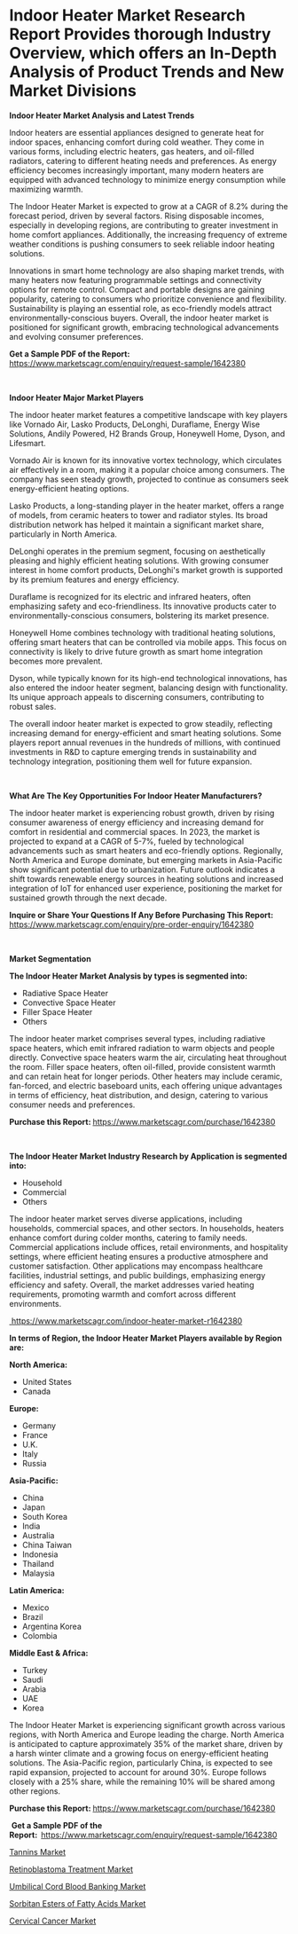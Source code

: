 <p><h1>Indoor Heater Market Research Report Provides thorough Industry Overview, which offers an In-Depth Analysis of Product Trends and New Market Divisions</h1></p><p><strong>Indoor Heater Market Analysis and Latest Trends</strong></p>
<p><p>Indoor heaters are essential appliances designed to generate heat for indoor spaces, enhancing comfort during cold weather. They come in various forms, including electric heaters, gas heaters, and oil-filled radiators, catering to different heating needs and preferences. As energy efficiency becomes increasingly important, many modern heaters are equipped with advanced technology to minimize energy consumption while maximizing warmth.</p><p>The Indoor Heater Market is expected to grow at a CAGR of 8.2% during the forecast period, driven by several factors. Rising disposable incomes, especially in developing regions, are contributing to greater investment in home comfort appliances. Additionally, the increasing frequency of extreme weather conditions is pushing consumers to seek reliable indoor heating solutions. </p><p>Innovations in smart home technology are also shaping market trends, with many heaters now featuring programmable settings and connectivity options for remote control. Compact and portable designs are gaining popularity, catering to consumers who prioritize convenience and flexibility. Sustainability is playing an essential role, as eco-friendly models attract environmentally-conscious buyers. Overall, the indoor heater market is positioned for significant growth, embracing technological advancements and evolving consumer preferences.</p></p>
<p><strong>Get a Sample PDF of the Report:&nbsp;</strong> <a href="https://www.marketscagr.com/enquiry/request-sample/1642380?utm_campaign=2012&utm_medium=2&utm_source=Github&utm_content=ia&utm_term=05042025&utm_id=indoor-heater">https://www.marketscagr.com/enquiry/request-sample/1642380</a></p>
<p>&nbsp;</p>
<p><strong>Indoor Heater Major Market Players</strong></p>
<p><p>The indoor heater market features a competitive landscape with key players like Vornado Air, Lasko Products, DeLonghi, Duraflame, Energy Wise Solutions, Andily Powered, H2 Brands Group, Honeywell Home, Dyson, and Lifesmart. </p><p>Vornado Air is known for its innovative vortex technology, which circulates air effectively in a room, making it a popular choice among consumers. The company has seen steady growth, projected to continue as consumers seek energy-efficient heating options. </p><p>Lasko Products, a long-standing player in the heater market, offers a range of models, from ceramic heaters to tower and radiator styles. Its broad distribution network has helped it maintain a significant market share, particularly in North America.</p><p>DeLonghi operates in the premium segment, focusing on aesthetically pleasing and highly efficient heating solutions. With growing consumer interest in home comfort products, DeLonghi's market growth is supported by its premium features and energy efficiency.</p><p>Duraflame is recognized for its electric and infrared heaters, often emphasizing safety and eco-friendliness. Its innovative products cater to environmentally-conscious consumers, bolstering its market presence.</p><p>Honeywell Home combines technology with traditional heating solutions, offering smart heaters that can be controlled via mobile apps. This focus on connectivity is likely to drive future growth as smart home integration becomes more prevalent.</p><p>Dyson, while typically known for its high-end technological innovations, has also entered the indoor heater segment, balancing design with functionality. Its unique approach appeals to discerning consumers, contributing to robust sales.</p><p>The overall indoor heater market is expected to grow steadily, reflecting increasing demand for energy-efficient and smart heating solutions. Some players report annual revenues in the hundreds of millions, with continued investments in R&D to capture emerging trends in sustainability and technology integration, positioning them well for future expansion.</p></p>
<p>&nbsp;</p>
<p><strong>What Are The Key Opportunities For Indoor Heater Manufacturers?</strong></p>
<p><p>The indoor heater market is experiencing robust growth, driven by rising consumer awareness of energy efficiency and increasing demand for comfort in residential and commercial spaces. In 2023, the market is projected to expand at a CAGR of 5-7%, fueled by technological advancements such as smart heaters and eco-friendly options. Regionally, North America and Europe dominate, but emerging markets in Asia-Pacific show significant potential due to urbanization. Future outlook indicates a shift towards renewable energy sources in heating solutions and increased integration of IoT for enhanced user experience, positioning the market for sustained growth through the next decade.</p></p>
<p><strong>Inquire or Share Your Questions If Any Before Purchasing This Report:</strong> <a href="https://www.marketscagr.com/enquiry/pre-order-enquiry/1642380?utm_campaign=2012&utm_medium=2&utm_source=Github&utm_content=ia&utm_term=05042025&utm_id=indoor-heater">https://www.marketscagr.com/enquiry/pre-order-enquiry/1642380</a></p>
<p>&nbsp;</p>
<p><strong>Market Segmentation</strong></p>
<p><strong>The Indoor Heater Market Analysis by types is segmented into:</strong></p>
<p><ul><li>Radiative Space Heater</li><li>Convective Space Heater</li><li>Filler Space Heater</li><li>Others</li></ul></p>
<p><p>The indoor heater market comprises several types, including radiative space heaters, which emit infrared radiation to warm objects and people directly. Convective space heaters warm the air, circulating heat throughout the room. Filler space heaters, often oil-filled, provide consistent warmth and can retain heat for longer periods. Other heaters may include ceramic, fan-forced, and electric baseboard units, each offering unique advantages in terms of efficiency, heat distribution, and design, catering to various consumer needs and preferences.</p></p>
<p><strong>Purchase this Report:&nbsp;</strong><a href="https://www.marketscagr.com/purchase/1642380?utm_campaign=2012&utm_medium=2&utm_source=Github&utm_content=ia&utm_term=05042025&utm_id=indoor-heater">https://www.marketscagr.com/purchase/1642380</a></p>
<p>&nbsp;</p>
<p><strong>The Indoor Heater Market Industry Research by Application is segmented into:</strong></p>
<p><ul><li>Household</li><li>Commercial</li><li>Others</li></ul></p>
<p><p>The indoor heater market serves diverse applications, including households, commercial spaces, and other sectors. In households, heaters enhance comfort during colder months, catering to family needs. Commercial applications include offices, retail environments, and hospitality settings, where efficient heating ensures a productive atmosphere and customer satisfaction. Other applications may encompass healthcare facilities, industrial settings, and public buildings, emphasizing energy efficiency and safety. Overall, the market addresses varied heating requirements, promoting warmth and comfort across different environments.</p></p>
<p><a href="https://www.marketscagr.com/indoor-heater-market-r1642380?utm_campaign=2012&utm_medium=2&utm_source=Github&utm_content=ia&utm_term=05042025&utm_id=indoor-heater">&nbsp;https://www.marketscagr.com/indoor-heater-market-r1642380</a></p>
<p><strong>In terms of Region, the Indoor Heater Market Players available by Region are:</strong></p>
<p>
    <p> <strong> North America: </strong>
        <ul>
            <li>United States</li>
            <li>Canada</li>
        </ul>
        </p> 
    <p> <strong> Europe: </strong>
        <ul>
            <li>Germany</li>
            <li>France</li>
            <li>U.K.</li>
            <li>Italy</li>
            <li>Russia</li>
        </ul>
        </p> 
    <p> <strong> Asia-Pacific: </strong>
        <ul>
            <li>China</li>
            <li>Japan</li>
            <li>South Korea</li>
            <li>India</li>
            <li>Australia</li>
            <li>China Taiwan</li>
            <li>Indonesia</li>
            <li>Thailand</li>
            <li>Malaysia</li>
        </ul>
        </p> 
    <p> <strong> Latin America: </strong>
        <ul>
            <li>Mexico</li>
            <li>Brazil</li>
            <li>Argentina Korea</li>
            <li>Colombia</li>
        </ul>
        </p> 
    <p> <strong> Middle East & Africa: </strong>
        <ul>
            <li>Turkey</li>
            <li>Saudi</li>
            <li>Arabia</li>
            <li>UAE</li>
            <li>Korea</li>
        </ul>
    </p>
    </p>
<p><p>The Indoor Heater Market is experiencing significant growth across various regions, with North America and Europe leading the charge. North America is anticipated to capture approximately 35% of the market share, driven by a harsh winter climate and a growing focus on energy-efficient heating solutions. The Asia-Pacific region, particularly China, is expected to see rapid expansion, projected to account for around 30%. Europe follows closely with a 25% share, while the remaining 10% will be shared among other regions.</p></p>
<p><strong>Purchase this Report: </strong><a href="https://www.marketscagr.com/purchase/1642380?utm_campaign=2012&utm_medium=2&utm_source=Github&utm_content=ia&utm_term=05042025&utm_id=indoor-heater">https://www.marketscagr.com/purchase/1642380</a></p>
<p>&nbsp;<strong>Get a Sample PDF of the Report:&nbsp;&nbsp;</strong><a href="https://www.marketscagr.com/enquiry/request-sample/1642380?utm_campaign=2012&utm_medium=2&utm_source=Github&utm_content=ia&utm_term=05042025&utm_id=indoor-heater">https://www.marketscagr.com/enquiry/request-sample/1642380</a></p>
<p><strong></strong></p>
<p><p><a href="https://github.com/pupunhez/Market-Research-Report-List-1/blob/main/tannins-market.md?utm_campaign=2012&utm_medium=2&utm_source=Github&utm_content=ia&utm_term=05042025&utm_id=indoor-heater">Tannins Market</a></p><p><a href="https://www.linkedin.com/pulse/retinoblastoma-treatment-market-research-report-detail-v4kle?utm_campaign=2012&utm_medium=2&utm_source=Github&utm_content=ia&utm_term=05042025&utm_id=indoor-heater">Retinoblastoma Treatment Market</a></p><p><a href="https://www.linkedin.com/pulse/umbilical-cord-blood-banking-market-expected-see-strong-growth-iekde?utm_campaign=2012&utm_medium=2&utm_source=Github&utm_content=ia&utm_term=05042025&utm_id=indoor-heater">Umbilical Cord Blood Banking Market</a></p><p><a href="https://github.com/roceljiabur/Market-Research-Report-List-1/blob/main/sorbitan-esters-of-fatty-acids-market.md?utm_campaign=2012&utm_medium=2&utm_source=Github&utm_content=ia&utm_term=05042025&utm_id=indoor-heater">Sorbitan Esters of Fatty Acids Market</a></p><p><a href="https://www.linkedin.com/pulse/cervical-cancer-market-size-forecast-2025-2032-cagr-128-insights-5tyhe?utm_campaign=2012&utm_medium=2&utm_source=Github&utm_content=ia&utm_term=05042025&utm_id=indoor-heater">Cervical Cancer Market</a></p></p>